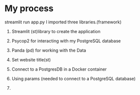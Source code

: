 # My process

streamlit run app.py
I imported three libraries.(framework)
1. Streamlit (st)library to create the application 
2. Psycop2 for interacting with my PostgreSQL database
3. Panda (pd) for working with the Data

4. Set website title(st) 
5. Connect to a PostgresDB in a Docker container

6. Using params (needed to connect to a PostgreSQL database)
7.